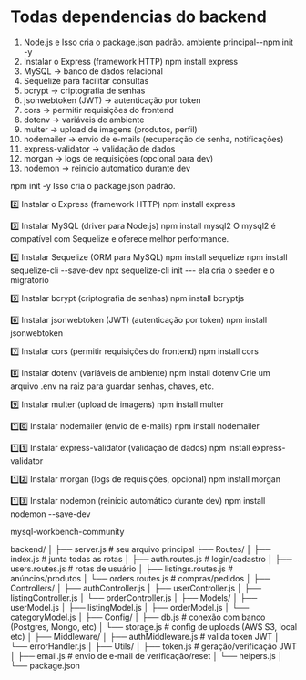 # Todas dependencias do backend 
1. Node.js e Isso cria o package.json padrão. ambiente principal--npm init -y
2. Instalar o Express (framework HTTP) npm install express
3. MySQL  → banco de dados relacional
4. Sequelize  para facilitar consultas
5. bcrypt → criptografia de senhas
6. jsonwebtoken (JWT) → autenticação por token
7. cors → permitir requisições do frontend
8. dotenv → variáveis de ambiente
9. multer → upload de imagens (produtos, perfil)
10. nodemailer → envio de e-mails (recuperação de senha, notificações)
11. express-validator → validação de dados
12. morgan → logs de requisições (opcional para dev)
13. nodemon → reinício automático durante dev


npm init -y
Isso cria o package.json padrão.

2️⃣ Instalar o Express (framework HTTP)
npm install express

3️⃣ Instalar MySQL (driver para Node.js)
npm install mysql2
O mysql2 é compatível com Sequelize e oferece melhor performance.

4️⃣ Instalar Sequelize (ORM para MySQL)
npm install sequelize
npm install sequelize-cli --save-dev
npx sequelize-cli init --- ela cria o seeder e o migratorio

5️⃣ Instalar bcrypt (criptografia de senhas)
npm install bcryptjs

6️⃣ Instalar jsonwebtoken (JWT) (autenticação por token)
npm install jsonwebtoken

7️⃣ Instalar cors (permitir requisições do frontend)
npm install cors

8️⃣ Instalar dotenv (variáveis de ambiente)
npm install dotenv
Crie um arquivo .env na raiz para guardar senhas, chaves, etc.

9️⃣ Instalar multer (upload de imagens)
npm install multer

1️⃣0️⃣ Instalar nodemailer (envio de e-mails)
npm install nodemailer

1️⃣1️⃣ Instalar express-validator (validação de dados)
npm install express-validator

1️⃣2️⃣ Instalar morgan (logs de requisições, opcional)
npm install morgan

1️⃣3️⃣ Instalar nodemon (reinício automático durante dev)
npm install nodemon --save-dev




mysql-workbench-community




backend/
│
├── server.js                # seu arquivo principal
├── Routes/
│   ├── index.js             # junta todas as rotas
│   ├── auth.routes.js       # login/cadastro
│   ├── users.routes.js      # rotas de usuário
│   ├── listings.routes.js   # anúncios/produtos
│   └── orders.routes.js     # compras/pedidos
│
├── Controllers/
│   ├── authController.js
│   ├── userController.js
│   ├── listingController.js
│   └── orderController.js
│
├── Models/
│   ├── userModel.js
│   ├── listingModel.js
│   ├── orderModel.js
│   └── categoryModel.js
│
├── Config/
│   ├── db.js                # conexão com banco (Postgres, Mongo, etc)
│   └── storage.js           # config de uploads (AWS S3, local etc)
│
├── Middleware/
│   ├── authMiddleware.js    # valida token JWT
│   └── errorHandler.js
│
├── Utils/
│   ├── token.js             # geração/verificação JWT
│   ├── email.js             # envio de e-mail de verificação/reset
│   └── helpers.js
│
└── package.json
